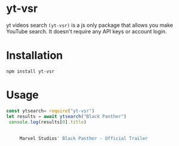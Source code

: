 # yt-vsr

yt videos search ```(yt-vsr)``` is a js only package that allows you make YouTube search. It doesn't require any API keys or account login.



# Installation

``` pip
npm install yt-vsr 
```







# Usage

``` js
const ytsearch= require("yt-vsr")
let results = await ytsearch("Black Panther")
 console.log(results[0].title)
 
    
     Marvel Studios' Black Panther - Official Trailer
 ```
